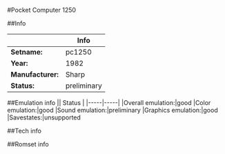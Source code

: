 #Pocket Computer 1250

##Info

||Info|
|-----|-----|
|**Setname:**|pc1250
|**Year:**|1982
|**Manufacturer:**|Sharp
|**Status:**|preliminary

##Emulation info
|| Status |
|-----|-----|
|Overall emulation:|good
|Color emulation:|good
|Sound emulation:|preliminary
|Graphics emulation:|good
|Savestates:|unsupported

##Tech info

##Romset info

<!--- START OF EDITED COMMENT DO NOT TOUCH TEXT ABOVE-->
